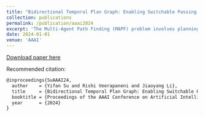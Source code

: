 ```yaml
---
title: "Bidirectional Temporal Plan Graph: Enabling Switchable Passing Orders for More Efficient Multi-Agent Path Finding Plan Execution"
collection: publications
permalink: /publication/aaai2024
excerpt: 'The Multi-Agent Path Finding (MAPF) problem involves planning collision-free paths for multiple agents in a shared environment. The majority of MAPF solvers rely on the assumption that an agent can arrive at a specific location at a specific timestep. However, real-world execution uncertainties can cause agents to deviate from this assumption, leading to collisions and deadlocks. Prior research solves this problem by having agents follow a Temporal Plan Graph (TPG), enforcing a consistent passing order at every location as defined in the MAPF plan. However, we show that TPGs are overly strict because, in some circumstances, satisfying the passing order requires agents to wait unnecessarily, leading to longer execution time. To overcome this issue, we introduce a new graphical representation called a Bidirectional Temporal Plan Graph (BTPG), which allows switching passing orders during execution to avoid unnecessary waiting time. We design two anytime algorithms for constructing a BTPG: BTPG-naïve and BTPG-optimized. Experimental results show that following BTPGs consistently outperforms following TPGs, reducing unnecessary waits by 8-20%.'
date: 2024-01-01
venue: 'AAAI'
---
```


[Download paper here](https://arxiv.org/abs/2401.00315)

Recommended citation: 
```latex
@inproceedings{SuAAAI24,
  author    = {Yifan Su and Rishi Veerapaneni and Jiaoyang Li},
  title     = {Bidirectional Temporal Plan Graph: Enabling Switchable Passing Orders for More Efficient Multi-Agent Path Finding Plan Execution},
  booktitle = {Proceedings of the AAAI Conference on Artificial Intelligence (AAAI)},
  year      = {2024}
}
```